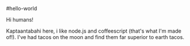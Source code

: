 #hello-world

Hi humans!

Kaptaantabahi here, i like node.js and coffeescript (that's what I'm made of!). 
I've had tacos on the moon and find them far superior to earth tacos. 
